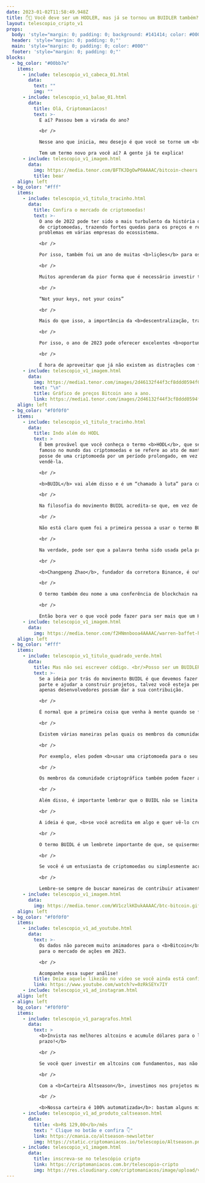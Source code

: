 ```yaml
---
date: 2023-01-02T11:58:49.948Z
title: ✋💎 Você deve ser um HODLER, mas já se tornou um BUIDLER também? ✋💎
layout: telescopio_cripto_v1
props:
  body: 'style="margin: 0; padding: 0; background: #141414; color: #000"'
  header: 'style="margin: 0; padding: 0;"'
  main: 'style="margin: 0; padding: 0; color: #000"'
  footer: 'style="margin: 0; padding: 0;"'
blocks:
  - bg_color: "#00bb7e"
    items:
      - include: telescopio_v1_cabeca_01.html
        data:
          text: ""
          img: ""
      - include: telescopio_v1_balao_01.html
        data:
          title: Olá, Criptomaníacos!
          text: >-
            E aí? Passou bem a virada do ano?

            <br />

            Nesse ano que inicia, meu desejo é que você se torne um <b>HODLER</b> e um <b>BUIDLER</b>.

            Tem um termo novo pra você aí? A gente já te explica!
      - include: telescopio_v1_imagem.html
        data:
          img: https://media.tenor.com/BFTKJDgOwP0AAAAC/bitcoin-cheers.gif
          title: bear
    align: left
  - bg_color: "#fff"
    items:
      - include: telescopio_v1_titulo_tracinho.html
        data:
          title: Confira o mercado de criptomoedas!
          text: >-
            O ano de 2022 pode ter sido o mais turbulento da história do mercado
            de criptomoedas, trazendo fortes quedas para os preços e revelando
            problemas em várias empresas do ecossistema.

            <br />

            Por isso, também foi um ano de muitas <b>lições</b> para os investidores de criptomoedas.

            <br />

            Muitos aprenderam da pior forma que é necessário investir tempo suficiente para cuidar de forma adequada das suas chaves privadas.

            <br />

            “Not your keys, not your coins”

            <br />

            Mais do que isso, a importância da <b>descentralização, transparência e auditabilidade</b> nunca esteve tão clara como agora e o ecossistema ainda tem muito para construir.

            <br />

            Por isso, o ano de 2023 pode oferecer excelentes <b>oportunidades</b> para os investidores que souberem se preparar.

            <br />

            É hora de aproveitar que já não existem as distrações com fotos de macacos negociando a milhões de reais ou a próxima moeda de cachorro que pode te deixar milionário, para entender quais projetos realmente são úteis e contribuem com o desenvolvimento do ecossistema cripto.
      - include: telescopio_v1_imagem.html
        data:
          img: https://media1.tenor.com/images/2d46132f44f3cf8ddd0594f0cecef6cd/tenor.gif?itemid=27332328
          text: "\n"
          title: Gráfico de preços Bitcoin ano a ano.
          link: https://media1.tenor.com/images/2d46132f44f3cf8ddd0594f0cecef6cd/tenor.gif?itemid=27332328
    align: left
  - bg_color: "#f0f0f0"
    items:
      - include: telescopio_v1_titulo_tracinho.html
        data:
          title: Indo além do HODL
          text: >
            É bem provável que você conheça o termo <b>HODL</b>, que se tornou
            famoso no mundo das criptomoedas e se refere ao ato de manter a
            posse de uma criptomoeda por um período prolongado, em vez de
            vendê-la.

            <br />

            <b>BUIDL</b> vai além disso e é um “chamado à luta” para construir e contribuir com o ecossistema de criptomoedas, em vez de apenas “manter suas coins de forma passiva”, como acontece com os que se posicionam como holders.

            <br />

            Na filosofia do movimento BUIDL acredita-se que, em vez de apenas acumular ou negociar criptomoedas, as pessoas devem começar a <b>contribuir de forma proativa</b> para ajudar na adoção e melhorar o ecossistema no qual investiram. Se você fizer uma busca pela internet, vai ver que o BUIDL chega até mesmo a ser considerado por alguns como uma estratégia de investimento.

            <br />

            Não está claro quem foi a primeira pessoa a usar o termo BUIDL. No entanto, muitos nomes importantes do ecossistema de criptomoedas acreditam nessa estratégia e usam regularmente o termo para encorajar o desenvolvimento do ecossistema como um todo.

            <br />

            Na verdade, pode ser que a palavra tenha sido usada pela primeira vez pelo fundador da Ethereum, <b>Vitalik Buterin</b>, em um tuíte em 2018. 

            <br />

            <b>Changpeng Zhao</b>, fundador da corretora Binance, é outro importante nome do mercado que usa regularmente o termo BUIDL para encorajar novos e antigos membros da comunidade cripto a começar a contribuir para o ecossistema além de apenas comprar e HODLAR.

            <br />

            O termo também deu nome a uma conferência de blockchain na Coreia do Sul, o que ajudou a promover ainda mais o seu uso. 

            <br />

            Então bora ver o que você pode fazer para ser mais que um Hodler!
      - include: telescopio_v1_imagem.html
        data:
          img: https://media.tenor.com/f2HNmnbooa4AAAAC/warren-baffet-hodl-playing-music.gif
    align: left
  - bg_color: "#fff"
    items:
      - include: telescopio_v1_titulo_quadrado_verde.html
        data:
          title: Mas não sei escrever código. <br/>Posso ser um BUIDLER?
          text: >-
            Se a ideia por trás do movimento BUIDL é que devemos fazer a sua
            parte e ajudar a construir projetos, talvez você esteja pensando que
            apenas desenvolvedores possam dar a sua contribuição. 

            <br />

            É normal que a primeira coisa que venha à mente quando se fala em promover em um espaço altamente tecnológico como o de criptomoedas é que é preciso ser um especialista em programação para participar. Mas esse não é especificamente o caso para o BUIDL.

            <br />

            Existem várias maneiras pelas quais os membros da comunidade criptográfica podem participar ativamente no BUIDL. 

            <br />

            Por exemplo, eles podem <b>usar uma criptomoeda para o seu propósito previsto, utilizar contratos inteligentes, testar produtos em beta, escrever artigos, jogar games em blockchain, usar carteiras de criptomoedas</b> e qualquer coisa que possa ajudar os projetos de blockchain e criptomoedas a evoluir e expandir, especialmente os menores ou menos estabelecidos.

            <br />

            Os membros da comunidade criptográfica também podem fazer a sua parte <b>participando de fóruns e discussões online, compartilhando conhecimentos e experiências</b> com outros entusiastas.

            <br />

            Além disso, é importante lembrar que o BUIDL não se limita apenas a projetos baseados em criptografia e blockchain. Ele também pode se aplicar a outros setores, como <b>tecnologia</b> ou até mesmo em projetos sociais ou de caridade. 

            <br />

            A ideia é que, <b>se você acredita em algo e quer vê-lo crescer e ter sucesso, é importante fazer a sua parte e contribuir ativamente para o seu desenvolvimento. </b>Isso pode incluir investimento financeiro, mas também pode incluir outras formas de apoio e participação, como vimos.

            <br />

            O termo BUIDL é um lembrete importante de que, se quisermos ver o mundo avançar e progredir, precisamos fazer a nossa parte. 

            <br />

            Se você é um entusiasta de criptomoedas ou simplesmente acredita em uma causa, lembre-se que está em suas mãos o poder de fazer a sua parte para ajudar a construir o futuro.

            <br />

            Lembre-se sempre de buscar maneiras de contribuir ativamente no que você acredita!
      - include: telescopio_v1_imagem.html
        data:
          img: https://media.tenor.com/WV1czlkKDukAAAAC/btc-bitcoin.gif
    align: left
  - bg_color: "#f0f0f0"
    items:
      - include: telescopio_v1_ad_youtube.html
        data:
          text: >-
            Os dados não parecem muito animadores para o <b>Bitcoin</b> (BTC) e
            para o mercado de ações em 2023. 

            <br />

            Acompanhe essa super análise!
          title: Deixa aquele likezão no vídeo se você ainda está confiante no BTC!
          link: https://www.youtube.com/watch?v=0zRkSEYx7IY
      - include: telescopio_v1_ad_instagram.html
    align: left
  - align: left
    bg_color: "#f0f0f0"
    items:
      - include: telescopio_v1_paragrafos.html
        data:
          text: >
            <b>Invista nas melhores altcoins e acumule dólares para o longo
            prazo!</b>

            <br />

            Se você quer investir em altcoins com fundamentos, mas não sabe como avaliar os projetos e não consegue acertar os preços de entrada, temos a solução pra você.

            <br />

            Com a <b>Carteira Altseason</b>, investimos nos projetos mais promissores para o longo prazo, como Ethereum, Aave, Polygon e outros, aproveitando os melhores preços!

            <br />

            <b>Nossa carteira é 100% automatizada</b>: bastam alguns minutos para configurá-la e deixá-la rebalancear os seus ativos — não temos acesso aos seus fundos, podemos apenas rebalancear o seu portfólio.
      - include: telescopio_v1_ad_produto_caltseason.html
        data:
          title: <b>R$ 129,00</b>/mês
          text: " Clique no botão e confira 👇"
          link: https://cmania.co/altseason-newsletter
          img: https://static.criptomaniacos.io/telescopio/Altseason.png
      - include: telescopio_v1_imagem.html
        data:
          title: inscreva-se no telescópio cripto
          link: https://criptomaniacos.com.br/telescopio-cripto
          img: https://res.cloudinary.com/criptomaniacos/image/upload/v1662133224/telescopio/inscreva-se-telescopio.png
---
```

